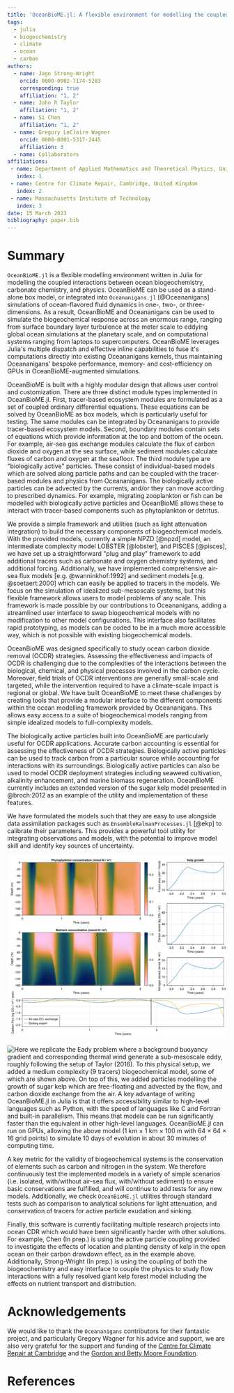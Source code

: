 ```yaml
---
title: 'OceanBioME.jl: A flexible environment for modelling the coupled interactions between ocean biogeochemistry and physics'
tags:
  - julia
  - biogeochemistry
  - climate
  - ocean
  - carbon
authors:
  - name: Jago Strong-Wright
    orcid: 0000-0002-7174-5283
    corresponding: true
    affiliation: "1, 2"
  - name: John R Taylor
    affiliation: "1, 2"
  - name: Si Chen
    affiliation: "1, 2"
  - name: Gregory LeClaire Wagner
    orcid: 0000-0001-5317-2445
    affiliation: 3
  - name: Collaborators
affiliations:
 - name: Department of Applied Mathematics and Theoretical Physics, University of Cambridge, Cambridge, United Kingdom
   index: 1
 - name: Centre for Climate Repair, Cambridge, United Kingdom
   index: 2
 - name: Massachusetts Institute of Technology
   index: 3
date: 15 March 2023
bibliography: paper.bib
---
```


# Summary

``OceanBioME.jl`` is a flexible modelling environment written in Julia for modelling the coupled interactions between ocean biogeochemistry, carbonate chemistry, and physics.
OceanBioME can be used as a stand-alone box model, or integrated into ``Oceananigans.jl`` [@Oceananigans] simulations of ocean-flavored fluid dynamics in one-, two-, or three-dimensions.
As a result, OceanBioME and Oceananigans can be used to simulate the biogeochemical response across an enormous range, ranging from surface boundary layer turbulence at the meter scale to eddying global ocean simulations at the planetary scale, and on computational systems ranging from laptops to supercomputers.
OceanBioME leverages Julia's multiple dispatch and effective inline capabilities to fuse it's computations directly into existing Oceananigans kernels, thus maintaining Oceananigans' bespoke performance, memory- and cost-efficiency on GPUs in OceanBioME-augmented simulations.

OceanBioME is built with a highly modular design that allows user control and customization. There are three distinct module types implemented in OceanBioME.jl. First, tracer-based ecosystem modules are formulated as a set of coupled ordinary differential equations. These equations can be solved by OceanBioME as box models, which is particularly useful for testing. The same modules can be integrated by Oceananigans to provide tracer-based ecosystem models. Second, boundary modules contain sets of equations which provide information at the top and bottom of the ocean. For example, air-sea gas exchange modules calculate the flux of carbon dioxide and oxygen at the sea surface, while sediment modules calculate fluxes of carbon and oxygen at the seafloor. The third module type are "biologically active" particles. These consist of individual-based models which are solved along particle paths and can be coupled with the tracer-based modules and physics from Oceananigans. The biologically active particles can be advected by the currents, and/or they can move according to prescribed dynamics. For example, migrating zooplankton or fish can be modelled with biologically active particles and OceanBioME allows these to interact with tracer-based components such as phytoplankton or detritus.

We provide a simple framework and utilities (such as light attenuation integration) to build the necessary components of biogeochemical models. With the provided models, currently a simple NPZD [@npzd] model, an intermediate complexity model LOBSTER [@lobster], and PISCES [@pisces], we have set up a straightforward "plug and play" framework to add additional tracers such as carbonate and oxygen chemistry systems, and additional forcing. Additionally, we have implemented comprehensive air-sea flux models [e.g. @wanninkhof:1992] and sediment models [e.g. @soetaert:2000] which can easily be applied to tracers in the models. We focus on the simulation of idealized sub-mesoscale systems, but this flexible framework allows users to model problems of any scale. This framework is made possible by our contributions to Oceananigans, adding a streamlined user interface to swap biogeochemical models with no modification to other model configurations. This interface also facilitates rapid prototyping, as models can be coded to be in a much more accessible way, which is not possible with existing biogeochemical models.

OceanBioME was designed specifically to study ocean carbon dioxide removal (OCDR) strategies. Assessing the effectiveness and impacts of OCDR is challenging due to the complexities of the interactions between the biological, chemical, and physical processes involved in the carbon cycle. Moreover, field trials of OCDR interventions are generally small-scale and targeted, while the intervention required to have a climate-scale impact is regional or global. We have built OceanBioME to meet these challenges by creating tools that provide a modular interface to the different components within the ocean modelling framework provided by Oceananigans. This allows easy access to a suite of biogeochemical models ranging from simple idealized models to full-complexity models. 

The biologically active particles built into OceanBioME are particularly useful for OCDR applications. Accurate carbon accounting is essential for assessing the effectiveness of OCDR strategies. Biologically active particles can be used to track carbon from a particular source while accounting for interactions with its surroundings. Biologically active particles can also be used to model OCDR deployment strategies including seaweed cultivation, alkalinity enhancement, and marine biomass regeneration. OceanBioME currently includes an extended version of the sugar kelp model presented in @broch:2012 as an example of the utility and implementation of these features. 

We have formulated the models such that they are easy to use alongside data assimilation packages such as ``EnsembleKalmanProcesses.jl`` [@ekp] to calibrate their parameters. This provides a powerful tool utility for integrating observations and models, with the potential to improve model skill and identify key sources of uncertainty. 

![Here we show the results of a 1D model, forced by idealised light and mixing, which qualitatively reproduces the biogeochemical cycles in the North Atlantic. We then add kelp (500 frond / m² in the top 50 m of water) in December of the 3ʳᵈ year (black vertical line) which causes an increase in air-sea carbon dioxide exchange and sinking export, as well as a change in the phytoplankton growth cycle. Plot made with `Makie` [@makie].](column_example.png)

![Here we replicate the Eady problem where a background buoyancy gradient and corresponding thermal wind generate a sub-mesoscale eddy, roughly following the setup of Taylor (2016). To this physical setup, we added a medium complexity (9 tracers) biogeochemical model, some of which are shown above. On top of this, we added particles modelling the growth of sugar kelp which are free-floating and advected by the flow, and carbon dioxide exchange from the air. A key advantage of writing ``OceanBioME.jl`` in Julia is that it offers accessibility similar to high-level languages such as Python, with the speed of languages like C and Fortran and built-in parallelism. This means that models can be run significantly faster than the equivalent in other high-level languages. ``OceanBioME.jl`` can run on GPUs, allowing the above model (1 km × 1 km × 100 m with 64 × 64 × 16 grid points) to simulate 10 days of evolution in about 30 minutes of computing time.](eady_example.png)

A key metric for the validity of biogeochemical systems is the conservation of elements such as carbon and nitrogen in the system. We therefore continuously test the implemented models in a variety of simple scenarios (i.e. isolated, with/without air-sea flux, with/without sediment) to ensure basic conservations are fulfilled, and will continue to add tests for any new models. Additionally, we check ``OceanBioME.jl`` utilities through standard tests such as comparison to analytical solutions for light attenuation, and conservation of tracers for active particle exudation and sinking.

<!-- Flexible biogeochemical modelling frameworks similar to ``OceanBioME.jl`` are uncommon and tend to require more significant knowledge of each coupled system, a more cumbersome configuration process, provide a narrower breadth of utility, are not openly available, or are more computationally intensive. For example among the open-source alternatives NEMO [@nemo] provides a comprehensive global biogeochemical modelling framework but requires complex configuration and is unsuited for local ecosystem modelling, while MACMODS [@macmods] provides more limited functionality on a slower platform. -->

Finally, this software is currently facilitating multiple research projects into ocean CDR which would have been significantly harder with other solutions. For example, Chen (In prep.) is using the active particle coupling provided to investigate the effects of location and planting density of kelp in the open ocean on their carbon drawdown effect, as in the example above. Additionally, Strong-Wright (In prep.) is using the coupling of both the biogeochemistry and easy interface to couple the physics to study flow interactions with a fully resolved giant kelp forest model including the effects on nutrient transport and distribution.

# Acknowledgements

We would like to thank the ``Oceananigans`` contributors for their fantastic project, and particularly Gregory Wagner for his advice and support, we are also very grateful for the support and funding of the [Centre for Climate Repair at Cambridge](https://www.climaterepair.cam.ac.uk/) and the [Gordon and Betty Moore Foundation](https://www.moore.org/).

# References
